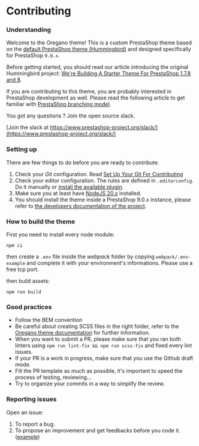 # Contributing

### Understanding

Welcome to the Oregano theme! This is a custom PrestaShop theme based on the [default PrestaShop theme (Hummingbird)](https://github.com/PrestaShop/hummingbird) and designed specifically for PrestaShop `9.0.x`.

Before getting started, you should read our article introducing the original Hummingbird project:
[We're Building A Starter Theme For PrestaShop 1.7.8 and 8](https://build.prestashop-project.org/news/2022/new-theme-announce/).

If you are contributing to this theme, you are probably interested in PrestaShop development as well. Please read the following article to get familiar with [PrestaShop branching model](https://build.prestashop-project.org/news/2015/introducing-new-branching-model-prestashop/).

You got any questions ? Join the open source slack.

[Join the slack at https://www.prestashop-project.org/slack/](https://www.prestashop-project.org/slack/)

### Setting up

There are few things to do before you are ready to contribute.

1. Check your _Git_ configuration. Read [Set Up Your Git For Contributing](https://build.prestashop-project.org/howtos/misc/set-up-your-git-for-contributing/)
2. Check your editor configuration. The rules are defined in `.editorconfig`. Do it manually or [install the available plugin](http://editorconfig.org/#download).
3. Make sure you at least have [NodeJS 20.x](https://nodejs.org/en/download/) installed.
4. You should install the theme inside a PrestaShop 9.0.x instance, please refer to [the developers documentation of the project](https://devdocs.prestashop-project.org/9/basics/installation/).

### How to build the theme

First you need to install every node module:

`npm ci`

then create a `.env` file inside the *webpack* folder by copying `webpack/.env-example` and complete it with your environment's informations. Please use a free tcp port.

then build assets:

`npm run build`

### Good practices

- Follow the BEM convention
- Be careful about creating SCSS files in the right folder, refer to the [Oregano theme documentation](https://github.com/turtle-key/Oregano) for further information.
- When you want to submit a PR, please make sure that you ran both linters using `npm run lint-fix && npm run scss-fix` and fixed every lint issues.
- If your PR is a work in progress, make sure that you use the Github draft mode.
- Fill the PR template as much as possible, it's important to speed the process of testing, reviewing...
- Try to organize your commits in a way to simplify the review.

### Reporting issues

Open an issue:

1. To report a bug.
2. To propose an improvement and get feedbacks before you code it. ([example](https://github.com/turtle-key/Oregano/issues))
